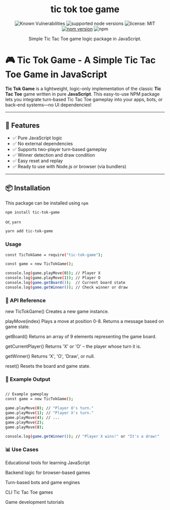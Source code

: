 <div align="center">
<h1>tic tok toe game</h1>

![Known Vulnerabilities](https://snyk.io/test/github/vijay75740/tic-tok-game/badge.svg?targetFile=package.json)  ![supported node versions](https://img.shields.io/badge/node%20v-12.x%20%7C%2013.x%20%7C%2014.x%20%7C%2015.x%20%7C%2016.x%20%7C%2017.x%20%7C%2018.x-blue) 
 ![license: MIT](https://img.shields.io/npm/l/vue.svg) [![npm version](https://badge.fury.io/js/tic-tok-game.svg)](https://badge.fury.io/js/tic-tok-game) ![npm](https://img.shields.io/npm/dm/tic-tok-game)
<p>Simple Tic Tac Toe game logic package in JavaScript.</p>
</div>

# 🎮 Tic Tok Game - A Simple Tic Tac Toe Game in JavaScript

**Tic Tok Game** is a lightweight, logic-only implementation of the classic **Tic Tac Toe** game written in pure **JavaScript**. This easy-to-use NPM package lets you integrate turn-based Tic Tac Toe gameplay into your apps, bots, or back-end systems—no UI dependencies!

---

## 🚀 Features

- ✅ Pure JavaScript logic
- ✅ No external dependencies
- ✅ Supports two-player turn-based gameplay
- ✅ Winner detection and draw condition
- ✅ Easy reset and replay
- ✅ Ready to use with Node.js or browser (via bundlers)

---

## 📦 Installation

This package can be installed using `npm`

```bash
npm install tic-tok-game
```

or, `yarn`

```bash
yarn add tic-tok-game
```

### Usage

```bash
const TicTokGame = require("tic-tok-game");

const game = new TicTokGame();

console.log(game.playMove(0)); // Player X
console.log(game.playMove(1)); // Player O
console.log(game.getBoard());  // Current board state
console.log(game.getWinner()); // Check winner or draw
```

### 📘 API Reference

new TicTokGame()
Creates a new game instance.

playMove(index)
Plays a move at position 0-8. Returns a message based on game state.

getBoard()
Returns an array of 9 elements representing the game board.

getCurrentPlayer()
Returns 'X' or 'O' – the player whose turn it is.

getWinner()
Returns 'X', 'O', 'Draw', or null.

reset()
Resets the board and game state.

### 📌 Example Output

```bash

// Example gameplay
const game = new TicTokGame();

game.playMove(0); // "Player O's turn."
game.playMove(1); // "Player X's turn."
game.playMove(4); // ...
game.playMove(2);
game.playMove(8);

console.log(game.getWinner()); // "Player X wins!" or "It's a draw!"
```

### 📊 Use Cases

Educational tools for learning JavaScript

Backend logic for browser-based games

Turn-based bots and game engines

CLI Tic Tac Toe games

Game development tutorials